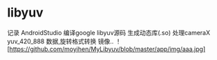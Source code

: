 # libyuv
记录 AndroidStudio 编译google libyuv源码 生成动态库(.so)  处理cameraX yuv_420_888 数据,旋转格式转换 镜像..
！[https://github.com/moyihen/MyLibyuv/blob/master/app/img/aaa.jpg]
